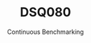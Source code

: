 ---
layout: default
title: DSQ080
subtitle: Continuous Benchmarking
selected: TPC-DS
expanded: Benchmarking
benchmark: /individual_results/DSQ080.html
---